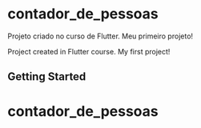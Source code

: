 # contador_de_pessoas

Projeto criado no curso de Flutter.
Meu primeiro projeto!

Project created in Flutter course.
My first project!


## Getting Started

# contador_de_pessoas
